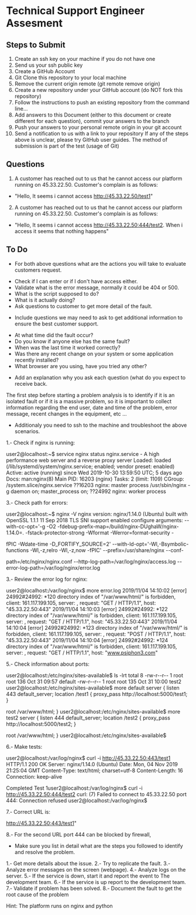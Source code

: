 # Technical Support Engineer Assesment
## Steps to Submit
1. Create an ssh key on your machine if you do not have one
1. Send us your ssh public key
1. Create a GitHub Account
1. Git Clone this repository to your local machine
1. Remove the current origin remote (git remote remove origin)
1. Create a new repository under your GitHub account (do NOT fork this repository)
1. Follow the instructions to push an existing repository from the command line...
1. Add answers to this Document (either to this document or create different for each question), commit your answers to the branch
1. Push your answers to your personal remote origin in your git account
1. Send a notification to us with a link to your repository
If any of the steps above is unclear, please try GitHub user guides.
The method of submission is part of the test (usage of Git)

## Questions
1. A customer has reached out to us that he cannot access our platform running on 45.33.22.50. Customer's complain is as follows:
- "Hello, It seems i cannot access http://45.33.22.50/test1"

2. A customer has reached out to us that he cannot access our platform running on 45.33.22.50. Customer's complain is as follows:
- "Hello, It seems i cannot access http://45.33.22.50:444/test2. When i access it seems that nothing happens"

## To Do
- For both above questions what are the actions you will take to evaluate customers request.

* Check if I can enter or if I don't have access either.
* Validate what is the error message, normally it could be 404 or 500.
* What is the script supposed to do?
* What is it actually doing?
* Ask questions to customer to get more detail of the fault.

- Include questions we may need to ask to get additional information to ensure the best customer support.

* At what time did the fault occur?
* Do you know if anyone else has the same fault?
* When was the last time it worked correctly?
* Was there any recent change on your system or some application recently installed?
* What browser are you using, have you tried any other? 






- Add an explanation why you ask each question (what do you expect to receive back.

The first step before starting a problem analysis is to identify if it is an isolated fault or if it is a massive problem, so it is important to collect information regarding the end user, date and time of the problem, error message, recent changes in the equipment, etc ... 

- Additionaly you need to ssh to the machine and troubleshoot the above scenarios.

1.- Check if nginx is running:

user2@localhost:~$ service nginx status
  nginx.service - A high performance web server and a reverse proxy server
   Loaded: loaded (/lib/systemd/system/nginx.service; enabled; vendor preset: enabled)
   Active: active (running) since Wed 2019-10-30 13:59:50 UTC; 5 days ago
     Docs: man:nginx(8)
 Main PID: 16203 (nginx)
    Tasks: 2 (limit: 1109)
   CGroup: /system.slice/nginx.service
           ??16203 nginx: master process /usr/sbin/nginx -g daemon on; master_process on;
           ??24992 nginx: worker process

3.- Check path for errors:

user2@localhost:~$ nginx -V
nginx version: nginx/1.14.0 (Ubuntu)
built with OpenSSL 1.1.1  11 Sep 2018
TLS SNI support enabled
configure arguments: --with-cc-opt='-g -O2 -fdebug-prefix-map=/build/nginx-DUghaW/nginx-1.14.0=. -fstack-protector-strong -Wformat -Werror=format-security -

fPIC -Wdate-time -D_FORTIFY_SOURCE=2' --with-ld-opt='-Wl,-Bsymbolic-functions -Wl,-z,relro -Wl,-z,now -fPIC' --prefix=/usr/share/nginx --conf-

path=/etc/nginx/nginx.conf --http-log-path=/var/log/nginx/access.log --error-log-path=/var/log/nginx/error.log



3.- Review the error log for nginx:

user2@localhost:/var/log/nginx$ more error.log
2019/11/04 14:10:02 [error] 24992#24992: *120 directory index of "/var/www/html/" is forbidden, client: 161.117.199.105, server: , request: "GET / HTTP/1.1", host: "45.33.22.50:443"
2019/11/04 14:10:03 [error] 24992#24992: *122 directory index of "/var/www/html/" is forbidden, client: 161.117.199.105, server: , request: "GET / HTTP/1.1", host: "45.33.22.50:443"
2019/11/04 14:10:04 [error] 24992#24992: *123 directory index of "/var/www/html/" is forbidden, client: 161.117.199.105, server: , request: "POST / HTTP/1.1", host: "45.33.22.50:443"
2019/11/04 14:10:04 [error] 24992#24992: *124 directory index of "/var/www/html/" is forbidden, client: 161.117.199.105, server: , request: "GET / HTTP/1.1", host: "www.psiphon3.com"

5.- Check information about ports:

user2@localhost:/etc/nginx/sites-available$ ls -lrt
total 8
-rw-r--r-- 1 root root 136 Oct 31 09:57 default
-rw-r--r-- 1 root root 135 Oct 31 10:00 test2
user2@localhost:/etc/nginx/sites-available$ more default
server {
  listen 443  default_server;
  location /test1 {
        proxy_pass http://localhost:5000/test1;
  }

  root /var/www/html;
}
user2@localhost:/etc/nginx/sites-available$ more test2
server {
  listen 444 default_server;
  location /test2 {
        proxy_pass http://localhost:5000/test2;
  }

  root /var/www/html;
}
user2@localhost:/etc/nginx/sites-available$

6.- Make tests:

user2@localhost:/var/log/nginx$ curl -i http://45.33.22.50:443/test1
HTTP/1.1 200 OK
Server: nginx/1.14.0 (Ubuntu)
Date: Mon, 04 Nov 2019 21:25:04 GMT
Content-Type: text/html; charset=utf-8
Content-Length: 16
Connection: keep-alive


Completed Test 1user2@localhost:/var/log/nginx$ curl -i http://45.33.22.50:444/test2
curl: (7) Failed to connect to 45.33.22.50 port 444: Connection refused
user2@localhost:/var/log/nginx$



7.- Correct URL is:

http://45.33.22.50:443/test1"

8.- For the second URL port 444 can be blocked by firewall, 


- Make sure you list in detail what are the steps you followed to identify and resolve the problem.

1.- Get more details about the issue.
2.- Try to replicate the fault.
3.- Analyze error messages on the screen (webpage).
4.- Analyze logs on the server.
5.- If the service is down, start it and report the event to 
    The development team.
6.- If the service is up report to the development team.
7.- Validate if problem has been solved.
8.- Document the fault to get the root cause of the problem


Hint: The platform runs on nginx and python
